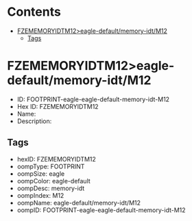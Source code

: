 



Contents
========

* [FZEMEMORYIDTM12>eagle-default/memory-idt/M12](#fzememoryidtm12eagle-defaultmemory-idtm12)
	* [Tags](#tags)

# FZEMEMORYIDTM12>eagle-default/memory-idt/M12

- ID: FOOTPRINT-eagle-eagle-default-memory-idt-M12
- Hex ID: FZEMEMORYIDTM12
- Name: 
- Description: 

## Tags

- hexID: FZEMEMORYIDTM12
- oompType: FOOTPRINT
- oompSize: eagle
- oompColor: eagle-default
- oompDesc: memory-idt
- oompIndex: M12
- oompName: eagle-default/memory-idt/M12
- oompID: FOOTPRINT-eagle-eagle-default-memory-idt-M12
